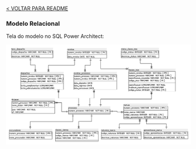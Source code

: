 [< VOLTAR PARA README](/README.md#modelagem-das-tabelas-e-campos)

### Modelo Relacional

Tela do modelo no SQL Power Architect:

<img src="/imagens/Modelo-BD.png" alt="imagem do modelo do banco de dados" />

